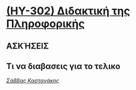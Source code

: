 # [(ΗΥ-302) Διδακτική της Πληροφορικής](https://elearn.uoc.gr/enrol/index.php?id=908)

## ΑΣΚΉΣΕΙΣ

## Τι να διαβασεις για το τελικο

_[Σάββας Καστανάκης](https://github.com/keybraker/Computer-Science-Department-Wiki/tree/master/ΜΑΘΗΜΑΤΑ/ΗΥ-302/ΘΕΩΡΙΑ/HY302_final.pdf)_
